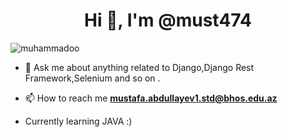 
<h1 align="center">Hi 👋, I'm @must474</h1>


<p align="left"> <img src="https://komarev.com/ghpvc/?username=muhammadoo&label=Profile%20views&color=0e75b6&style=flat" alt="muhammadoo" /> </p>

- 💬 Ask me about anything related to Django,Django Rest Framework,Selenium and so on  .

- 📫 How to reach me **mustafa.abdullayev1.std@bhos.edu.az**
- Currently learning JAVA :)
